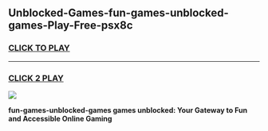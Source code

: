 
## Unblocked-Games-fun-games-unblocked-games-Play-Free-psx8c
<h3>
<a href="https://premium76.site?title=fun-games-unblocked-games&ref=22A">CLICK TO PLAY</a></h3>
<hr>

<h3>
<a href="https://premium76.site?title=fun-games-unblocked-games&ref=22A">CLICK 2 PLAY</a>
  
</h3>

<a href="https://premium76.site?title=fun-games-unblocked-games&ref=22A"><img src="https://clearcache.store/games.png"></a>


**fun-games-unblocked-games games unblocked: Your Gateway to Fun and Accessible Online Gaming**
